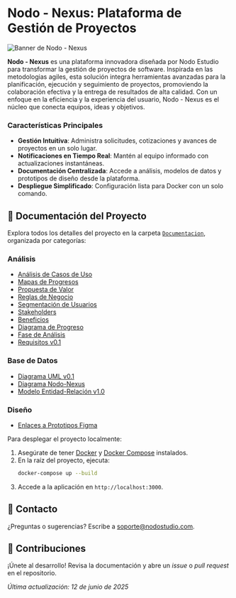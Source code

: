 # Nodo - Nexus: Plataforma de Gestión de Proyectos

![Banner de Nodo - Nexus](Documentacion/Diseño/banner01.png)

**Nodo - Nexus** es una plataforma innovadora diseñada por Nodo Estudio para transformar la gestión de proyectos de software. Inspirada en las metodologias agiles, esta solución integra herramientas avanzadas para la planificación, ejecución y seguimiento de proyectos, promoviendo la colaboración efectiva y la entrega de resultados de alta calidad. Con un enfoque en la eficiencia y la experiencia del usuario, Nodo - Nexus es el núcleo que conecta equipos, ideas y objetivos.

### Características Principales
- **Gestión Intuitiva**: Administra solicitudes, cotizaciones y avances de proyectos en un solo lugar.
- **Notificaciones en Tiempo Real**: Mantén al equipo informado con actualizaciones instantáneas.
- **Documentación Centralizada**: Accede a análisis, modelos de datos y prototipos de diseño desde la plataforma.
- **Despliegue Simplificado**: Configuración lista para Docker con un solo comando.

## 📂 Documentación del Proyecto

Explora todos los detalles del proyecto en la carpeta [`Documentacion`](Documentacion), organizada por categorías:

### Análisis
- [Análisis de Casos de Uso](Documentacion/Analisis/Analisis_Casos_Uso.pdf)  
- [Mapas de Progresos](Documentacion/Analisis/Analisis_Mapas_Progresos.pdf)  
- [Propuesta de Valor](Documentacion/Analisis/Analisis_Propuesta_Valor.pdf)  
- [Reglas de Negocio](Documentacion/Analisis/Analisis_Reglas_de_Negocio.pdf)  
- [Segmentación de Usuarios](Documentacion/Analisis/Analisis_Segmentacion_Usuarios.pdf)  
- [Stakeholders](Documentacion/Analisis/Analisis_Stakeholders.pdf)  
- [Beneficios](Documentacion/Analisis/Analisis_US_Beneficios.pdf)  
- [Diagrama de Progreso](Documentacion/Analisis/diagrama_Progreso_GestionProyectos.pdf)  
- [Fase de Análisis](Documentacion/Analisis/Fase_Analisis_Prueba.pdf)  
- [Requisitos v0.1](Documentacion/Analisis/Reguisitos_NodoNexus0.1.pdf)  

### Base de Datos
- [Diagrama UML v0.1](Documentacion/DB/DB_NODONEXUS-UML%200.1.drawio.pdf)  
- [Diagrama Nodo-Nexus](Documentacion/DB/DIAGRAMA-NODO-NEXUS.drawio.pdf)  
- [Modelo Entidad-Relación v1.0](Documentacion/DB/MER-1.0-NODO-NEXUS.pdf)  

### Diseño
- [Enlaces a Prototipos Figma](Documentacion/Diseño/Enlaces%20Protptipos%20figma.docx)  



Para desplegar el proyecto localmente:

1. Asegúrate de tener [Docker](https://www.docker.com/get-started) y [Docker Compose](https://docs.docker.com/compose/install/) instalados.
2. En la raíz del proyecto, ejecuta:
   ```bash
   docker-compose up --build
   ```
3. Accede a la aplicación en `http://localhost:3000`.

## 📧 Contacto

¿Preguntas o sugerencias? Escribe a [soporte@nodostudio.com](mailto:soporte@nodostudio.com).

## 🤝 Contribuciones

¡Únete al desarrollo! Revisa la documentación y abre un *issue* o *pull request* en el repositorio.

*Última actualización: 12 de junio de 2025*
